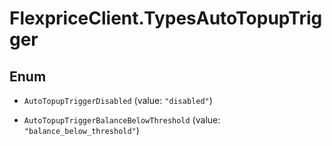 # FlexpriceClient.TypesAutoTopupTrigger

## Enum


* `AutoTopupTriggerDisabled` (value: `"disabled"`)

* `AutoTopupTriggerBalanceBelowThreshold` (value: `"balance_below_threshold"`)


